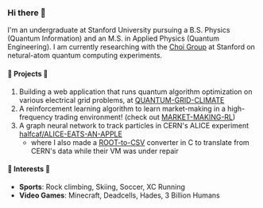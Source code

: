 ### Hi there 👋

I'm an undergraduate at Stanford University pursuing a B.S. Physics (Quantum Information) and an M.S. in Applied Physics (Quantum Engineering).
I am currently researching with the [Choi Group](https://choilab.stanford.edu/) at Stanford on netural-atom quantum computing experiments.

#### 🔭 Projects 🔭
1. Building a web application that runs quantum algorithm optimization on various electrical grid problems, at [QUANTUM-GRID-CLIMATE](https://github.com/picklenchips/QUANTUM-GRID-CLIMATE)
1. A reinforcement learning algorithm to learn market-making in a high-frequency trading environment! (check out [MARKET-MAKING-RL](https://github.com/picklenchips/MARKET-MAKING-RL))
1. A graph neural network to track particles in CERN's ALICE experiment [halfcaf/ALICE-EATS-AN-APPLE](https://github.com/halfcaf12/ALICE-EATS-AN-APPLE/tree/main)
    - where I also made a [ROOT-to-CSV](https://github.com/halfcaf12/ALICE-EATS-AN-APPLE/blob/main/data/treeToCSV.C) converter in C to translate from CERN's data while their VM was under repair

#### 🌱 Interests 🌱
- **Sports**: Rock climbing, Skiing, Soccer, XC Running
- **Video Games**: Minecraft, Deadcells, Hades, 3 Billion Humans
<!--
**picklenchips/picklenchips** is a ✨ _special_ ✨ repository because its `README.md` (this file) appears on your GitHub profile.

Here are some ideas to get you started:

- 🔭 I’m currently working on ...
- 🌱 I’m currently learning ...
- 👯 I’m looking to collaborate on ...
- 🤔 I’m looking for help with ...
- 💬 Ask me about ...
- 📫 How to reach me: ...
- 😄 Pronouns: ...
- ⚡ Fun fact: ...
-->
